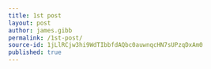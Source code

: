 ```yaml
---
title: 1st post
layout: post
author: james.gibb
permalink: /1st-post/
source-id: 1jLlRCjw3hi9WdTIbbfdAQbc0auwnqcHN7sUPzqDxAm0
published: true
---
```

